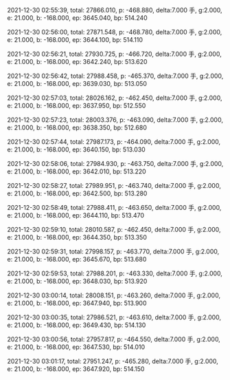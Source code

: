 2021-12-30 02:55:39, total: 27866.010, p: -468.880, delta:7.000 手, g:2.000, e: 21.000, b: -168.000, ep: 3645.040, bp: 514.240

2021-12-30 02:56:00, total: 27871.548, p: -468.780, delta:7.000 手, g:2.000, e: 21.000, b: -168.000, ep: 3644.100, bp: 514.110

2021-12-30 02:56:21, total: 27930.725, p: -466.720, delta:7.000 手, g:2.000, e: 21.000, b: -168.000, ep: 3642.240, bp: 513.620

2021-12-30 02:56:42, total: 27988.458, p: -465.370, delta:7.000 手, g:2.000, e: 21.000, b: -168.000, ep: 3639.030, bp: 513.050

2021-12-30 02:57:03, total: 28026.162, p: -462.450, delta:7.000 手, g:2.000, e: 21.000, b: -168.000, ep: 3637.950, bp: 512.550

2021-12-30 02:57:23, total: 28003.376, p: -463.090, delta:7.000 手, g:2.000, e: 21.000, b: -168.000, ep: 3638.350, bp: 512.680

2021-12-30 02:57:44, total: 27987.173, p: -464.090, delta:7.000 手, g:2.000, e: 21.000, b: -168.000, ep: 3640.150, bp: 513.030

2021-12-30 02:58:06, total: 27984.930, p: -463.750, delta:7.000 手, g:2.000, e: 21.000, b: -168.000, ep: 3642.010, bp: 513.220

2021-12-30 02:58:27, total: 27989.951, p: -463.740, delta:7.000 手, g:2.000, e: 21.000, b: -168.000, ep: 3642.500, bp: 513.280

2021-12-30 02:58:49, total: 27988.411, p: -463.650, delta:7.000 手, g:2.000, e: 21.000, b: -168.000, ep: 3644.110, bp: 513.470

2021-12-30 02:59:10, total: 28010.587, p: -462.450, delta:7.000 手, g:2.000, e: 21.000, b: -168.000, ep: 3644.350, bp: 513.350

2021-12-30 02:59:31, total: 27998.157, p: -463.770, delta:7.000 手, g:2.000, e: 21.000, b: -168.000, ep: 3645.670, bp: 513.680

2021-12-30 02:59:53, total: 27988.201, p: -463.330, delta:7.000 手, g:2.000, e: 21.000, b: -168.000, ep: 3648.030, bp: 513.920

2021-12-30 03:00:14, total: 28008.151, p: -463.260, delta:7.000 手, g:2.000, e: 21.000, b: -168.000, ep: 3647.940, bp: 513.900

2021-12-30 03:00:35, total: 27986.521, p: -463.610, delta:7.000 手, g:2.000, e: 21.000, b: -168.000, ep: 3649.430, bp: 514.130

2021-12-30 03:00:56, total: 27957.817, p: -464.550, delta:7.000 手, g:2.000, e: 21.000, b: -168.000, ep: 3647.530, bp: 514.010

2021-12-30 03:01:17, total: 27951.247, p: -465.280, delta:7.000 手, g:2.000, e: 21.000, b: -168.000, ep: 3647.920, bp: 514.150